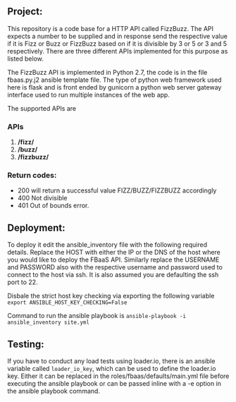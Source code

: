 
## Project:

This repository is a code base for a HTTP API called FizzBuzz. The API expects a number to be supplied and in response send the respective value if it is Fizz or Buzz or FizzBuzz based on if it is divisible by 3 or 5 or 3 and 5 respectively. There are three different APIs implemented for this purpose as listed below. 

The FizzBuzz API is implemented in Python 2.7, the code is in the file fbaas.py.j2 ansible template file. The type of python web framework used here is flask and is front ended by gunicorn a python web server gateway interface used to run multiple instances of the web app.

The supported APIs are

### APIs

1. **/fizz/<number>**
2. **/buzz/<number>**
3. **/fizzbuzz/<number>**

### Return codes:

* 200 will return a successful value FIZZ/BUZZ/FIZZBUZZ accordingly
* 400 Not divisible 
* 401 Out of bounds error.


## Deployment:

To deploy it edit the ansible_inventory file with the following required details. 
  Replace the HOST with either the IP or the DNS of the host where you would like to deploy the FBaaS API.
  Similarly replace the USERNAME and PASSWORD also with the respective username and password used to connect to the host via ssh.
  It is also assumed you are defaulting the ssh port to 22.
  
Disbale the strict host key checking via exporting the following variable 
  `export ANSIBLE_HOST_KEY_CHECKING=False`

Command to run the ansible playbook is 
  `ansible-playbook -i ansible_inventory site.yml`


## Testing:


If you have to conduct any load tests using loader.io, there is an ansible variable called `loader_io_key`, which can be used to define the loader.io key. Either it can be replaced in the roles/fbaas/defaults/main.yml file before executing the ansible playbook or can be passed inline with a -e option in the ansible playbook command.




